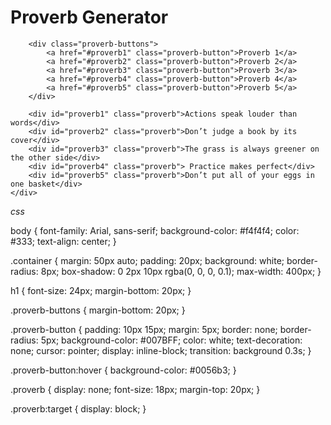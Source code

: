 <!DOCTYPE html>
<html lang="en">
<head>
    <meta charset="UTF-8">
    <meta name="viewport" content="width=device-width, initial-scale=1.0">
    <title>proverb Generator</title>
    <link rel="stylesheet" href="styles.css">
</head>
<body>
    <div class="container">
        <h1>Proverb Generator</h1>
        
        <div class="proverb-buttons">
            <a href="#proverb1" class="proverb-button">Proverb 1</a>
            <a href="#proverb2" class="proverb-button">Proverb 2</a>
            <a href="#proverb3" class="proverb-button">Proverb 3</a>
            <a href="#proverb4" class="proverb-button">Proverb 4</a>
            <a href="#proverb5" class="proverb-button">Proverb 5</a>
        </div>

        <div id="proverb1" class="proverb">Actions speak louder than words</div>
        <div id="proverb2" class="proverb">Don’t judge a book by its cover</div>
        <div id="proverb3" class="proverb">The grass is always greener on the other side</div>
        <div id="proverb4" class="proverb">	Practice makes perfect</div>
        <div id="proverb5" class="proverb">Don’t put all of your eggs in one basket</div>
    </div>
</body>
</html>



*css*

body {
    font-family: Arial, sans-serif;
    background-color: #f4f4f4;
    color: #333;
    text-align: center;
}

.container {
    margin: 50px auto;
    padding: 20px;
    background: white;
    border-radius: 8px;
    box-shadow: 0 2px 10px rgba(0, 0, 0, 0.1);
    max-width: 400px;
}

h1 {
    font-size: 24px;
    margin-bottom: 20px;
}

.proverb-buttons {
    margin-bottom: 20px;
}

.proverb-button {
    padding: 10px 15px;
    margin: 5px;
    border: none;
    border-radius: 5px;
    background-color: #007BFF;
    color: white;
    text-decoration: none;
    cursor: pointer;
    display: inline-block;
    transition: background 0.3s;
}

.proverb-button:hover {
    background-color: #0056b3;
}

.proverb {
    display: none;
    font-size: 18px;
    margin-top: 20px;
}

.proverb:target {
    display: block;
}

